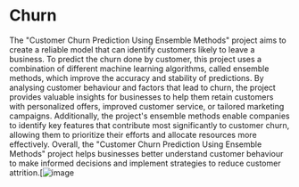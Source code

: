 # Churn

The "Customer Churn Prediction Using Ensemble Methods" project aims to create a reliable model that can identify customers likely to leave a business. To predict the churn done by customer, this project uses a combination of different machine learning algorithms, called ensemble methods, which improve the accuracy and stability of predictions. By analysing customer behaviour and factors that lead to churn, the project provides valuable insights for businesses to help them retain customers with personalized offers, improved customer service, or tailored marketing campaigns. Additionally, the project's ensemble methods enable companies to identify key features that contribute most significantly to customer churn, allowing them to prioritize their efforts and allocate resources more effectively. Overall, the "Customer Churn Prediction Using Ensemble Methods" project helps businesses better understand customer behaviour to make informed decisions and implement strategies to reduce customer attrition.[![image](https://github.com/yashi-04/Churn/assets/142104444/44a12494-8610-485a-bad7-133a6e4880f6)
